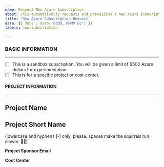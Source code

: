 ```yaml
---
name: Request New Azure Subscription
about: This automatically requests and provisions a new Azure subscription.
title: 'New Azure Subscription Request'
date: {{ date | date('dddd, MMMM Do') }}
labels: new-subscription

---
```


### BASIC INFORMATION
-----------------
- [ ] This is a sandbox subscription. You will be given a limit of $500 Azure dollars for experimentation.
- [ ] This is for a specific project or cost-center.

#### PROJECT INFORMATION
---------------------
**Project Name**
----------------

**Project Short Name** 
-----------------------
(lowercase and hyphens [-] only, please. spaces make the squirrels run slower. 🐱‍👤)

**Project Sponsor Email**

**Cost Center**
